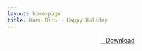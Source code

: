 ```yaml
---
layout: home-page
title: Haru Biru - Happy Holiday
---
```


<center>
<a href="https://drive.google.com/uc?authuser=0&id=1EyDyswvt2rg0QLp6BI1F1bWwlxr09a39&export=download" ><i class="fa fa-caret-down" aria-hidden="true"></i>&nbsp; &nbsp;Download</a>
</center>
